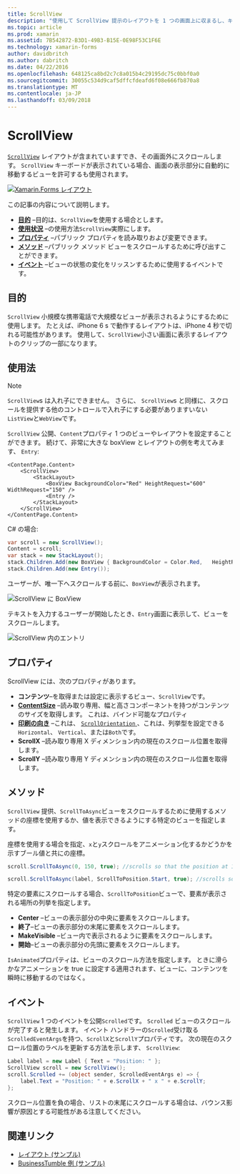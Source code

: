 ```yaml
---
title: ScrollView
description: "使用して ScrollView 提示のレイアウトを 1 つの画面上に収まるし、キーボードの領域を確保するコンテンツがあることはできません。"
ms.topic: article
ms.prod: xamarin
ms.assetid: 7B542872-B3D1-49B3-B15E-0E98F53C1F6E
ms.technology: xamarin-forms
author: davidbritch
ms.author: dabritch
ms.date: 04/22/2016
ms.openlocfilehash: 648125ca8bd2c7c8a015b4c29195dc75c0bbf0a0
ms.sourcegitcommit: 30055c534d9caf5dffcfdeafd6f08e666fb870a8
ms.translationtype: MT
ms.contentlocale: ja-JP
ms.lasthandoff: 03/09/2018
---
```

# <a name="scrollview"></a>ScrollView

[`ScrollView`](https://developer.xamarin.com/api/type/Xamarin.Forms.ScrollView/) レイアウトが含まれていますでき、その画面外にスクロールします。 `ScrollView` キーボードが表示されている場合、画面の表示部分に自動的に移動するビューを許可するも使用されます。

[![](scroll-view-images/layouts-sml.png "Xamarin.Forms レイアウト")](scroll-view-images/layouts.png#lightbox "Xamarin.Forms レイアウト")

この記事の内容について説明します。

- **[目的](#Purpose)** &ndash;目的は、`ScrollView`を使用する場合とします。
- **[使用状況](#Usage)** &ndash;の使用方法`ScrollView`実際にします。
- **[プロパティ](#Properties)** &ndash;パブリック プロパティを読み取りおよび変更できます。
- **[メソッド](#Methods)** &ndash;パブリック メソッド ビューをスクロールするために呼び出すことができます。
- **[イベント](#Events)** &ndash;ビューの状態の変化をリッスンするために使用するイベントです。

## <a name="purpose"></a>目的

`ScrollView` 小規模な携帯電話で大規模なビューが表示されるようにするために使用します。 たとえば、iPhone 6 s で動作するレイアウトは、iPhone 4 秒で切れる可能性があります。 使用して、`ScrollView`小さい画面に表示するレイアウトのクリップの一部になります。

## <a name="usage"></a>使用法

> [!NOTE]
> `ScrollView`s は入れ子にできません。 さらに、 `ScrollView`s と同様に、スクロールを提供する他のコントロールで入れ子にする必要がありますいない`ListView`と`WebView`です。

`ScrollView` 公開、`Content`プロパティ 1 つのビューやレイアウトを設定することができます。 続けて、非常に大きな boxView とレイアウトの例を考えてみます、 `Entry`:

```xaml
<ContentPage.Content>
    <ScrollView>
        <StackLayout>
            <BoxView BackgroundColor="Red" HeightRequest="600" WidthRequest="150" />
            <Entry />
        </StackLayout>
    </ScrollView>
</ContentPage.Content>
```

C# の場合:

```csharp
var scroll = new ScrollView();
Content = scroll;
var stack = new StackLayout();
stack.Children.Add(new BoxView { BackgroundColor = Color.Red,   HeightRequest = 600, WidthRequest = 600 });
stack.Children.Add(new Entry());
```

ユーザーが、唯一下へスクロールする前に、`BoxView`が表示されます。

![](scroll-view-images/scroll-start.png "ScrollView に BoxView")

テキストを入力するユーザーが開始したとき、`Entry`画面に表示して、ビューをスクロールします。

![](scroll-view-images/scroll-end.png "ScrollView 内のエントリ")

## <a name="properties"></a>プロパティ

ScrollView には、次のプロパティがあります。

- **コンテンツ**&ndash;を取得または設定に表示するビュー、`ScrollView`です。
- **[ContentSize](https://developer.xamarin.com/api/type/Xamarin.Forms.Size/)**  &ndash;読み取り専用、幅と高さコンポーネントを持つがコンテンツのサイズを取得します。 これは、バインド可能なプロパティ
- **[印刷の向き](https://developer.xamarin.com/api/type/Xamarin.Forms.ScrollOrientation/)** &ndash;これは、 [ `ScrollOrientation` ](https://developer.xamarin.com/api/type/Xamarin.Forms.ScrollOrientation/)、これは、列挙型を設定できる`Horizontal`、 `Vertical`、または`Both`です。
- **ScrollX** &ndash;読み取り専用 X ディメンション内の現在のスクロール位置を取得します。
- **ScrollY** &ndash;読み取り専用 Y ディメンション内の現在のスクロール位置を取得します。

## <a name="methods"></a>メソッド

`ScrollView` 提供、`ScrollToAsync`ビューをスクロールするために使用するメソッドの座標を使用するか、値を表示できるようにする特定のビューを指定します。

座標を使用する場合を指定、`x`と`y`スクロールをアニメーション化するかどうかを示すブール値と共にの座標。

```csharp
scroll.ScrollToAsync(0, 150, true); //scrolls so that the position at 150px from the top is visible

scroll.ScrollToAsync(label, ScrollToPosition.Start, true); //scrolls so that the label is at the start of the list
```

特定の要素にスクロールする場合、`ScrollToPosition`ビューで、要素が表示される場所の列挙を指定します。

- **Center** &ndash;ビューの表示部分の中央に要素をスクロールします。
- **終了**&ndash;ビューの表示部分の末尾に要素をスクロールします。
- **MakeVisible** &ndash;ビュー内で表示されるように要素をスクロールします。
- **開始**&ndash;ビューの表示部分の先頭に要素をスクロールします。

`IsAnimated`プロパティは、ビューのスクロール方法を指定します。 ときに滑らかなアニメーションを true に設定する適用されます、ビューに、コンテンツを瞬時に移動するのではなく。

## <a name="events"></a>イベント

`ScrollView` 1 つのイベントを公開`Scrolled`です。 `Scrolled` ビューのスクロールが完了すると発生します。 イベント ハンドラーの`Scrolled`受け取る`ScrolledEventArgs`を持つ、`ScrollX`と`ScrollY`プロパティです。 次の現在のスクロール位置のラベルを更新する方法を示します、 `ScrollView`:

```csharp
Label label = new Label { Text = "Position: " };
ScrollView scroll = new ScrollView();
scroll.Scrolled += (object sender, ScrolledEventArgs e) => {
    label.Text = "Position: " + e.ScrollX + " x " + e.ScrollY;
};
```

スクロール位置を負の場合、リストの末尾にスクロールする場合は、バウンス影響が原因とする可能性がある注意してください。


## <a name="related-links"></a>関連リンク

- [レイアウト (サンプル)](https://developer.xamarin.com/samples/xamarin-forms/UserInterface/Layout/)
- [BusinessTumble 例 (サンプル)](https://developer.xamarin.com/samples/xamarin-forms/UserInterface/BusinessTumble/)
